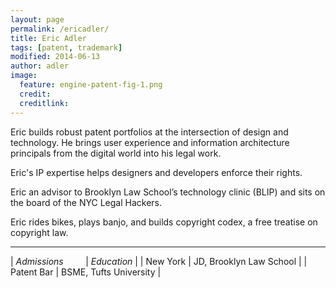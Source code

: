 ```yaml
---
layout: page
permalink: /ericadler/
title: Eric Adler
tags: [patent, trademark]
modified: 2014-06-13
author: adler
image:
  feature: engine-patent-fig-1.png
  credit: 
  creditlink: 
---
```



Eric builds robust patent portfolios at the intersection of design and technology. He brings user experience and information architecture principals from the digital world into his legal work. 

Eric's IP expertise helps designers and developers enforce their rights.

Eric an advisor to Brooklyn Law School’s technology clinic (BLIP) and sits on the board of the NYC Legal Hackers.

Eric rides bikes, plays banjo, and builds copyright codex, a free treatise on copyright law.

- - - 

| *Admissions* &nbsp; &nbsp; &nbsp; &nbsp; | *Education* | 
|  New York | JD, Brooklyn Law School | 
| Patent Bar | BSME, Tufts University | 
